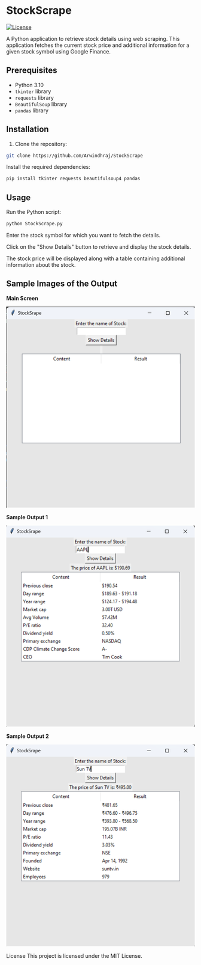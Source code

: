 # StockScrape

[![License](https://img.shields.io/badge/license-MIT-blue.svg)](LICENSE)

A Python application to retrieve stock details using web scraping. This application fetches the current stock price and additional information for a given stock symbol using Google Finance.

## Prerequisites

- Python 3.10
- `tkinter` library
- `requests` library
- `BeautifulSoup` library
- `pandas` library

## Installation

1. Clone the repository:

```bash
git clone https://github.com/Arwindhraj/StockScrape
```
Install the required dependencies:
```bash
pip install tkinter requests beautifulsoup4 pandas
```
## Usage
Run the Python script:
```bash
python StockScrape.py
```
Enter the stock symbol for which you want to fetch the details.

Click on the "Show Details" button to retrieve and display the stock details.

The stock price will be displayed along with a table containing additional information about the stock.

## Sample Images of the Output

**Main Screen**

![Example Image](https://github.com/Arwindhraj/StockScrape/blob/main/main_screen.png)

**Sample Output 1**

![Example Image](https://github.com/Arwindhraj/StockScrape/blob/main/Sample_output_1.png)

**Sample Output 2**

![Example Image](https://github.com/Arwindhraj/StockScrape/blob/main/Sample_output_2.png)


License
This project is licensed under the MIT License.



